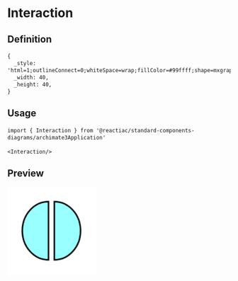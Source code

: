 # Interaction

## Definition

```
{
  _style: 'html=1;outlineConnect=0;whiteSpace=wrap;fillColor=#99ffff;shape=mxgraph.archimate3.interaction;',
  _width: 40,
  _height: 40,
}
```

## Usage

```
import { Interaction } from '@reactiac/standard-components-diagrams/archimate3Application'

<Interaction/>
```

## Preview

<img src="./interaction.png" width="200"/>
